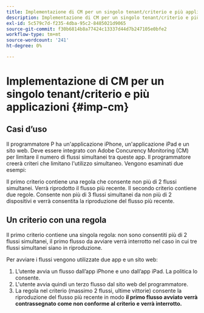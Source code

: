 ```yaml
---
title: Implementazione di CM per un singolo tenant/criterio e più applicazioni
description: Implementazione di CM per un singolo tenant/criterio e più applicazioni
exl-id: 5c579c7d-f235-4dba-95c2-8485021d9065
source-git-commit: f30b6814b8a77424c13337d44d7b247105e0bfe2
workflow-type: tm+mt
source-wordcount: '241'
ht-degree: 0%

---
```


# Implementazione di CM per un singolo tenant/criterio e più applicazioni {#imp-cm}



## Casi d’uso

Il programmatore P ha un&#39;applicazione iPhone, un&#39;applicazione iPad e un sito web. Deve essere integrato con Adobe Concurency Monitoring (CM) per limitare il numero di flussi simultanei tra queste app. Il programmatore creerà criteri che limitano l&#39;utilizzo simultaneo. Vengono esaminati due esempi:

Il primo criterio contiene una regola che consente non più di 2 flussi simultanei. Verrà riprodotto il flusso più recente.
Il secondo criterio contiene due regole. Consente non più di 3 flussi simultanei da non più di 2 dispositivi e verrà consentita la riproduzione del flusso più recente.


## Un criterio con una regola

Il primo criterio contiene una singola regola: non sono consentiti più di 2 flussi simultanei, il primo flusso da avviare verrà interrotto nel caso in cui tre flussi simultanei siano in riproduzione.

Per avviare i flussi vengono utilizzate due app e un sito web:

1. L’utente avvia un flusso dall’app iPhone e uno dall’app iPad. La politica lo consente.
1. L&#39;utente avvia quindi un terzo flusso dal sito web del programmatore.
1. La regola nel criterio (massimo 2 flussi, ultime vittorie) consente la riproduzione del flusso più recente in modo **il primo flusso avviato verrà contrassegnato come non conforme al criterio e verrà interrotto.**





<!---

Figure 1: Policy with one rule

 

A Policy with two Rules
The policy contains the following two rules: 

no more than 3 concurrent streams are allowed, the first stream to start will be stopped in case more than three concurrent streams are playing;
no more than 2 devices are allowed to play streams. The stream from the first device will be stopped in case streams are running from 3 devices.
 

In this use case two apps are used to start streams:

The user starts two streams (s1, s2) from the iPhone app which is installed on two different devices (dev1, dev2) and the policy permits it.
The user then starts a third stream from an iPad (dev3).
The rules in the policy allow the stream to start.
When the first stream will check its state, the second rule (max 2 devices, latest wins) will mark it as non-compliant with the policy and will stop playback.
 



Figure 2: Policy with two rules

 

For more information on policies, their "anatomy" and further use cases, please consult the Policy Decision Point topic. 

 

Prerequisites
In order to integrate with CM, a Zendesk ticket (https://adobeprimetime.zendesk.com) will have to be created and the following information specified:

the name of the company
the applications you want to integrate with CM. For each application, you are required to provide:
application name
application platform
the policy you want to enforce
 

After creating the ticket, the following information will be released for use:

type
description
example value
default value
endpoint    the endpoint for Adobe Concurrency Monitoring    
http://streams.adobeprimetime.com/v1/
http://streams.adobeprimetime.com/v1/
applicationId    iPhone app id    iphone54-75b4-431b-adb2-eb6b9e546013    -
applicationId    iPad app id    ipad5d54-75b4-431b-adb2-eb6b9e546013    -
applicationId    website app id    website4-75b4-431b-adb2-eb6b9e546013    -
interval for heartbeats    Interval in seconds to send heartbeat calls to Adobe Concurrency Monitoring    60    60
interval for stream compliance    Interval in seconds to check stream compliance in Adobe Concurrency Monitoring    180    180
 

Implementation Guidelines
The following items MUST be packaged in the application(s):

endpoint
application Id 
interval for heartbeats
interval for checking compliance
 

Glossary
 

We advise you to consult the Glossary for definitions of terms used in the present cookbook.

 

Workflows
 



Figure 3: Concurrency Monitoring Workflows (described below)

 

1. Concurrency Monitoring allows playback
Step    APIs    Description    Comments
1    N/A    user starts video playback    
Prerequisites:

user is authenticated with an MVPD

2    API call: Session initialization    the app/player calls CM to initiate a stream    the app/player sends all required metadata using information from Adobe Pass Authentication
3    CM responds with decision and streamId    
the streamId json node value is stored by the application for the duration of the video playback

the policyCompliant json node has the value true so the app/player starts playback

the heartbeat url is returned by the call as a JSON Hypertext Application Language(HAL) template

4    N/A    the app/player starts video playback    N/A
5    API call: Heartbeat call - event=alive    the app/player reports alive heartbeats every x seconds    
the x value is specified by Adobe in the Zendesk ticket at integration

the url to report heartbeats is taken from the response of the start stream call and the value for the event param is alive

6    API call: Check Stream Compliance    the app/player checks the stream status every n seconds    
the n value is specified by Adobe in the Zendesk ticket at integration

stream status check is performed to validate that Adobe Concurrency Monitoring is allowing playback

7    CM responds with decision to continue playback    the policyCompliant json node has value true so the app/player continues playback
8    N/A    the app/player continues to show the video stream to the user    N/A
9    API call - Heartbeat call - alive=stop    the app/player sends stop heartbeat when the video finishes    the url to report heartbeats is taken from the response of the start stream call and the value for the event param is stop
 

Steps 5,6,7,8 will be performed in a loop until the video stream is stopped.

 

 

2. Concurrency Monitoring denies playback after stream is started
Step    APIs    Description    Comments
1    N/A    user starts video playback    
Prerequisites:

user is authenticated with an MVPD

2    API call: Session initialization    the app/player calls CM to initiate a stream    the app/player send all required metadata using information from Adobe Pass Authentication
3    CM responds with decision and streamId    
the streamId json node value is stored by the application for the duration of the video playback

the policyCompliant json node has value true so the app/player starts playback

the heartbeat url is returned by the call as a JSON Hypertext Application Language(HAL) template

4    N/A    the app/player starts video playback    N/A
5    API call: Heartbeat call - event=alive    the app/player reports alive heartbeats every x seconds    
the x value is specified by Adobe in the Zendesk ticket at integration

the url to report heartbeats is taken from the response of the start stream call and the value for the event param isalive

6    API call: Check Stream Compliance    the app/player checks the stream status every n seconds    
the n value is specified by Adobe in the Zendesk ticket at integration

stream status check is performed to validate that Adobe Concurrency Monitoring is allowing playback

7    CM responds with decision to stop playback    the policyCompliant json node has value false so the app/player stops playback
8    N/A    the app/player stops the video stream and displays an error to the user    N/A
9    API call - Heartbeat call - alive=stop    the app/player sends a stop heartbeat    the url to report heartbeats is taken from the response of the start stream call and the value for the event param is stop
 
3. Concurrency Monitoring doesn't allow playback
Step    APIs    Description    Comments
1    N/A    user starts video playback    
Prerequisites:

user is authenticated with an MVPD

2    API call: Session initialization    the app/player calls CM to initiate a stream    the app/player send all required metadata using information from Adobe Pass Authentication
3    CM responds with decision and streamId    
the policyCompliant json node has value false so the app/player does NOT start playback

4    N/A    
the app/player does NOT start video playback

it displays an error message to the user

N/A
 

 
Description of the API calls
Session initialization call
 

The responsibility of the application developer is to:

Initialize a stream with Concurrency Monitoring before starting video playback
check that the response of the call contains the node policyCompliant with value true
start video playback
 

API Console - initialize session

 

name
value
obtained from
endpoint    
http://streams.adobeprimetime.com/v1/
Zendesk ticket at integration

HTTP method    POST    documentation
URI path template    [appID]/[mvpd]/accounts/[account_id]/streams    N/A
Parameter values
name
value example
where to use it
obtained from
applicationId    iphone54-75b4-431b-adb2-eb6b9e546013    uri    Zendesk ticket at integration
mvpdName    Sample_MVPD    uri    
Adobe Pass Authentication from config endpoint when user selects the MVPD

accountId    12345    uri    
Adobe Pass Authentication upstreamUserID metadata after user login

User Metadata upstreamUserID - Adobe Pass Authentication

programmerName    Sample_Programmer_Id    form parameter    Adobe Pass Authentication
channel    CHANNEL    form parameter    Adobe Pass Authentication
deviceId    30fe8d0f-35d4-4082-a728-405fcbae5ddb    form parameter    Adobe Pass Authentication
 

 
Session initialization - example

```
-data 'programmer=PROGRAMMER_ID&device_id=30fe8d0f-35d4-4082-a728-405fcbae5ddb&channel=CHANNEL' 'http://streams.adobeprimetime.com/v1/iphone54-75b4-431b-adb2-eb6b9e546013/MVPD_ID/accounts/12345/streams'
 
> POST /v1/iphone54-75b4-431b-adb2-eb6b9e546013/MVPD_ID/accounts/12345/streams HTTP/1.1
> Host: streams.adobeprimetime.com
> Accept: */*
> Content-Type: application/x-www-form-urlencoded; charset=UTF-8
> Content-Length: 101
>
< HTTP/1.1 201 Created
< Date: Thu, 06 Aug 2015 08:56:47 GMT
< Cache-Control: no-cache, no-store, max-age=0, must-revalidate
< Pragma: no-cache
< Expires: 0
< Access-Control-Allow-Origin: *
< Access-Control-Allow-Methods: GET
< Access-Control-Allow-Methods: POST
< Access-Control-Allow-Methods: OPTIONS
< Access-Control-Allow-Methods: HEAD
< Access-Control-Allow-Methods: PUT
< Access-Control-Allow-Methods: DELETE
< Access-Control-Allow-Headers: Content-Type
< Location: http://streams.adobeprimetime.com/v1/iphone54-75b4-431b-adb2-eb6b9e546013/MVPD_ID/accounts/12345/streams/f__-sE4
< Content-Type: application/json; charset=UTF-8
< Content-Length: 511
< Age: 0

{
  "_links": {
    "self": {
      "href": "
    },
    "heartbeat": {
      "href": ",
      "templated": true
    }
  },
  "streamId": "ff__-sE4",
  "streamStart": 1438850042533,
  "policyCompliant": true
```


Heartbeat call - event=alive


The responsibility of the application developer is to:

Send heartbeats at the required interval in seconds. The interval will be specified in the Zendesk ticket. 
 
name
example value
obtained from
endpoint    
http://streams.adobeprimetime.com/v1/iphone54-75b4-431b-adb2-eb6b9e546013/MVPD_ID/accounts/12345/streams/f__-sE4
session initialization call

_links.heartbeat.href
HTTP method    POST    documentation
Parameter values
name
value example
where to use it
obtained from
event    alive    GET parameter    documentation
 

 
Heartbeat call - example
 
curl -v -X POST 'http://streams.adobeprimetime.com/v1/iphone54-75b4-431b-adb2-eb6b9e546013/MVPD_ID/accounts/12345/streams/f__-sE4?event=alive'

```
> POST /v1/iphone54-75b4-431b-adb2-eb6b9e546013/MVPD_ID/accounts/12345/streams/f__-sE4?event=alive HTTP/1.1
> Host: streams.adobeprimetime.com
> Accept: */*
>
< HTTP/1.1 202 Accepted
< Date: Thu, 06 Aug 2015 14:19:54 GMT
< Cache-Control: no-cache, no-store, max-age=0, must-revalidate
< Pragma: no-cache
< Expires: 0
< Access-Control-Allow-Origin: *
< Access-Control-Allow-Methods: GET
< Access-Control-Allow-Methods: POST
< Access-Control-Allow-Methods: OPTIONS
< Access-Control-Allow-Methods: HEAD
< Access-Control-Allow-Methods: PUT
< Access-Control-Allow-Methods: DELETE
< Access-Control-Allow-Headers: Content-Type
< Content-Length: 0
< Age: 0
```
 
Check Stream Compliance 
The responsibility of the application developer is to:

Call the API at required interval in seconds. The interval will be specified in the Zendesk ticket. 
Stop video playback if the policyCompliant json node has value false
Send heartbeat to stop stream Heartbeat call to stop stream
 

API Console - current state of the stream resource

name
example value
obtained from
endpoint    
http://streams.adobeprimetime.com/v1/iphone54-75b4-431b-adb2-eb6b9e546013/MVPD_ID/accounts/12345/streams/f__-sE4
session initialization call

_links.self.href
HTTP method    GET    documentation
Parameter values
name
value example
where to use it
obtained from
mvpdName    Sample_MVPD    uri    
Adobe Pass Authentication from config endpoint when user selects the MVPD

accountId    12345    uri    
Adobe Pass Authentication upstreamUserID metadata after user login

User Metadata upstreamUserID - Adobe Pass Authentication

 

Check Stream Compliance - example
curl 'http://streams.adobeprimetime.com/v1/iphone54-75b4-431b-adb2-eb6b9e546013/MVPD_ID/accounts/12345/streams/f__-sE4'

```
> POST /v1/iphone54-75b4-431b-adb2-eb6b9e546013/MVPD_ID/accounts/12345/streams/f__-sE4 HTTP/1.1
> Host: streams.adobeprimetime.com
> Accept: */*
> Content-Type: application/x-www-form-urlencoded; charset=UTF-8
> Content-Length: 30
>
< HTTP/1.1 200 Created
< Date: Thu, 06 Aug 2015 08:56:47 GMT
< Cache-Control: no-cache, no-store, max-age=0, must-revalidate
< Pragma: no-cache
< Expires: 0
< Access-Control-Allow-Origin: *
< Access-Control-Allow-Methods: GET
< Access-Control-Allow-Methods: POST
< Access-Control-Allow-Methods: OPTIONS
< Access-Control-Allow-Methods: HEAD
< Access-Control-Allow-Methods: PUT
< Access-Control-Allow-Methods: DELETE
< Access-Control-Allow-Headers: Content-Type
< Location: http://streams.adobeprimetime.com/v1/iphone54-75b4-431b-adb2-eb6b9e546013/MVPD_ID/accounts/12345/streams/f__-sE4
< Content-Type: application/json; charset=UTF-8
< Content-Length: 511
< Age: 0
```

```
{
  "_links": {
    "self": {
      "href": "
    },
    "heartbeat": {
      "href": ",
      "templated": true
    }
  },
  "streamId": "ff__-sE4",
  "streamStart": 1438850042533,
  "policyCompliant": true
}
```

Heartbeat call - alive=stop
name
example value
obtained from
endpoint    
http://streams.adobeprimetime.com/v1/iphone54-75b4-431b-adb2-eb6b9e546013/MVPD_ID/accounts/12345/streams/f__-sE4
session initialization call

_links.heartbeat.href
HTTP method    POST    documentation
Parameter values
name
value example
where to use it
obtained from
event    stop    GET parameter    documentation
 

Heartbeat call - example
curl -v -X POST 'http://streams.adobeprimetime.com/v1/iphone54-75b4-431b-adb2-eb6b9e546013/MVPD_ID/accounts/12345/streams/f__-sE4?event=stop'

```
> POST /v1/iphone54-75b4-431b-adb2-eb6b9e546013/MVPD_ID/accounts/12345/streams/f__-sE4?event=stop HTTP/1.1
> Host: streams.adobeprimetime.com
> Accept: */*
>
< HTTP/1.1 202 Accepted
< Date: Thu, 06 Aug 2015 14:19:54 GMT
< Cache-Control: no-cache, no-store, max-age=0, must-revalidate
< Pragma: no-cache
< Expires: 0
< Access-Control-Allow-Origin: *
< Access-Control-Allow-Methods: GET
< Access-Control-Allow-Methods: POST
< Access-Control-Allow-Methods: OPTIONS
< Access-Control-Allow-Methods: HEAD
< Access-Control-Allow-Methods: PUT
< Access-Control-Allow-Methods: DELETE
< Access-Control-Allow-Headers: Content-Type
< Content-Length: 0
< Age: 0
```

Related Information
Introduction - Adobe Concurrency Monitoring
API Console - Adobe Concurrency Monitoring
User Metadata - Adobe Pass Authentication
--->
